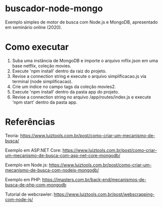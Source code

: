 # buscador-node-mongo
Exemplo simples de motor de busca com Node.js e MongoDB, apresentado em seminário online (2020).

# Como executar
1. Suba uma instância de MongoDB e importe o arquivo mflix.json em uma base netflix, coleção movies.
2. Execute 'npm install' dentro da raiz do projeto.
3. Revise a connection string e execute o arquivo simplificacao.js via terminal (node simplificacao).
4. Crie um índice no campo tags da coleção movies2.
5. Execute 'npm install' dentro da pasta app do projeto.
6. Revise a connection string no arquivo /app/routes/index.js e execute 'npm start' dentro da pasta app.

# Referências

Teoria: https://www.luiztools.com.br/post/como-criar-um-mecanismo-de-busca/ 

Exemplo em ASP.NET Core: https://www.luiztools.com.br/post/como-criar-um-mecanismo-de-busca-com-asp-net-core-mongodb/

Exemplo em Node.js: https://www.luiztools.com.br/post/como-criar-um-mecanismo-de-busca-com-nodejs-mongodb/ 

Exemplo em PHP: https://imasters.com.br/back-end/mecanismos-de-busca-de-php-com-mongodb

Tutorial de webcrawler: https://www.luiztools.com.br/post/webscrapping-com-node-js/ 


